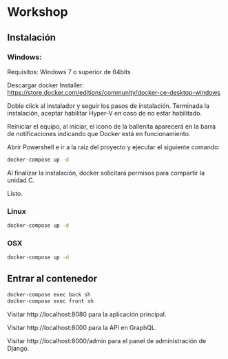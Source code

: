 # Workshop

## Instalación

### Windows:

Requisitos: Windows 7 o superior de 64bits

Descargar docker Installer: https://store.docker.com/editions/community/docker-ce-desktop-windows 

Doble click al instalador y seguir los pasos de instalación. Terminada la instalación, aceptar habilitar Hyper-V en caso de no estar habilitado.

Reiniciar el equipo, al iniciar, el icono de la ballenita aparecerá en la barra de notificaciones indicando que Docker está en funcionamiento.

Abrir Powershell e ir a la raiz del proyecto y ejecutar el siguiente comando:

```bash
docker-compose up -d
```

Al finalizar la instalación, docker solicitará permisos para compartir la unidad C.

Listo.

### Linux

```bash
docker-compose up -d
```

### OSX

```bash
docker-compose up -d
```


## Entrar al contenedor

```bash
docker-compose exec back sh
docker-compose exec front sh
```

Visitar http://localhost:8080 para la aplicación principal.  

Visitar http://localhost:8000 para la API en GraphQL.  

Visitar http://localhost:8000/admin para el panel de administración de Django.


